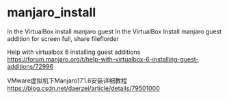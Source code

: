 # manjaro_install
In the VirtualBox install manjaro guest
In the VirtualBox Install manjaro guest addition for screen full, share fileflorder



Help with virtualbox 6 installing guest additions
https://forum.manjaro.org/t/help-with-virtualbox-6-installing-guest-additions/72996

VMware虚拟机下Manjaro17.1.6安装详细教程
https://blog.csdn.net/daerzei/article/details/79501000
